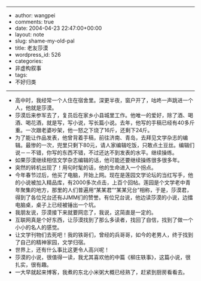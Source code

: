- --
- author: wangpei
- comments: true
- date: 2004-04-23 22:47:00+00:00
- layout: note
- slug: shame-my-old-pal
- title: 老友莎漠
- wordpress_id: 526
- categories:
- 非虚构叙事
- tags:
- 不好归类
- --
- 高中时，我经常一个人住在宿舍里。深更半夜，窗户开了，咕咚一声跳进一个人，他就是莎漠。
- 莎漠后来参军去了，复员后在家乡小县城里工作。他唯一的爱好，除了酒、喝酒、喝花酒，就是写，写小说，写长篇小说。去年，他写的手稿已经有40多斤重。一次跟老婆吵架，他一怒之下烧了16斤，还剩下24斤。
- 为了能让作品发表，他曾背着手稿，前往济南、青岛，去拜见文学杂志的编辑。最惨的一次，兜里只剩下80元，请人家编辑吃饭，只敢点土豆丝。编辑们说－－不错，你写的东西不错，不过还达不到发表的水平。继续操练。
- 如果莎漠继续相信文学杂志编辑的话，他可能还要继续操练很多很多年。
- 突然的转机出现了！用句时髦的话，他的生命进入一个拐点。
- 今年春节过后，他买了电脑，开始上网。现在是莲园文学论坛的当红写手，他的小说被加入精品库，有2000多次点击，上百个回帖。莲园是个文学老中青年聚集的地方，那里的人们普遍用“某某君”“某某兄台”相称，于是，莎漠君，得到了各位兄台还有JJMM们的赞誉。有位兄台说，他边读莎漠的小说，边擂电脑桌，桌子上已经被锤出一个坑。
- 我朋友说，莎漠接下来就要网恋了，我说，这简直是一定的。
- 互联网真是个好东西，让莎漠找到了那么多读者，找回了自信，找到了做一个小小的名人的感觉。
- 让文学刊物们去死吧！我的铁哥们，曾经的兵哥哥，如今的老男人，终于找到了自己的精神家园，文学归宿。
- 世界上，还有什么事比这更令人高兴呢！
- 莎漠的小说，很值得一读，我尤其喜欢他的中篇《柳庄轶事》，这篇小说，很扎实，很有趣。
- 一大早就起来博客，我煮的东北小米粥大概已经熟了，赶紧到厨房看看去。
